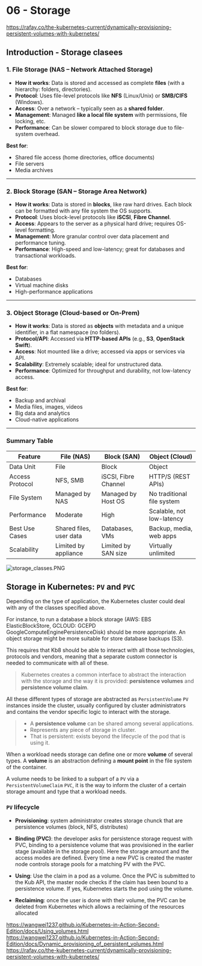 # 06 - Storage

https://rafay.co/the-kubernetes-current/dynamically-provisioning-persistent-volumes-with-kubernetes/

## Introduction - Storage clasees

### 1. File Storage (NAS – Network Attached Storage)

- **How it works**: Data is stored and accessed as complete **files** (with a hierarchy: folders, directories).
- **Protocol**: Uses file-level protocols like **NFS** (Linux/Unix) or **SMB/CIFS** (Windows).
- **Access**: Over a network – typically seen as a **shared folder**.
- **Management**: Managed **like a local file system** with permissions, file locking, etc.
- **Performance**: Can be slower compared to block storage due to file-system overhead.

**Best for**:

- Shared file access (home directories, office documents)
- File servers
- Media archives

---

### 2. Block Storage (SAN – Storage Area Network)

- **How it works**: Data is stored in **blocks**, like raw hard drives. Each block can be formatted with any file system
  the OS supports.
- **Protocol**: Uses block-level protocols like **iSCSI**, **Fibre Channel**.
- **Access**: Appears to the server as a physical hard drive; requires OS-level formatting.
- **Management**: More granular control over data placement and performance tuning.
- **Performance**: High-speed and low-latency; great for databases and transactional workloads.

**Best for**:

- Databases
- Virtual machine disks
- High-performance applications

---

### 3. Object Storage (Cloud-based or On-Prem)

- **How it works**: Data is stored as **objects** with metadata and a unique identifier, in a flat namespace (no
  folders).
- **Protocol/API**: Accessed via **HTTP-based APIs** (e.g., **S3**, **OpenStack Swift**).
- **Access**: Not mounted like a drive; accessed via apps or services via API.
- **Scalability**: Extremely scalable; ideal for unstructured data.
- **Performance**: Optimized for throughput and durability, not low-latency access.

**Best for**:

- Backup and archival
- Media files, images, videos
- Big data and analytics
- Cloud-native applications

---

### Summary Table

| Feature         | File (NAS)              | Block (SAN)          | Object (Cloud)             |
|-----------------|-------------------------|----------------------|----------------------------|
| Data Unit       | File                    | Block                | Object                     |
| Access Protocol | NFS, SMB                | iSCSI, Fibre Channel | HTTP/S (REST APIs)         |
| File System     | Managed by NAS          | Managed by Host OS   | No traditional file system |
| Performance     | Moderate                | High                 | Scalable, not low-latency  |
| Best Use Cases  | Shared files, user data | Databases, VMs       | Backup, media, web apps    |
| Scalability     | Limited by appliance    | Limited by SAN size  | Virtually unlimited        |

![storage_classes.PNG](images%2F04%2Fstorage_classes.PNG)

## Storage in Kubernetes: `PV` and `PVC`

Depending on the type of application, the Kubernetes cluster could deal with any of the classes specified above.

For instance, to run a database a block storage (AWS: EBS ElasticBlockStore, GCLOUD: GCEPD  GoogleComputeEnginePersistenceDisk) should be more appropriate. 
An object storage might be more suitable for store database backups (S3).

This requires that Kb8 should be able to interact with all those technologies, protocols and vendors,
meaning that a separate custom connector is needed to communicate with all of these. 

> Kubernetes creates a common interface to abstract the interaction with the storage and the way it is provided: **persistence volumes** and **persistence volume claim**.

All these different types of storage are abstracted as `PersistentVolume` `PV` instances inside the cluster, 
usually configured by cluster administrators and contains the vendor specific logic to interact with the storage. 

> - A **persistence volume** can be shared among several applications. 
> - Represents any piece of storage in cluster. 
> - That is persistent: exists beyond the lifecycle of the pod that is using it.

When a workload needs storage can define one or more **volume** of several types. 
A **volume** is an abstraction defining a **mount point** in the file system of the container.

A volume needs to be linked to a subpart of a `PV` via a `PersistentVolumeClaim` `PVC`, it is the
way to inform the cluster of a certain storage amount and type that a workload needs.

### `PV` lifecycle 

- **Provisioning**: system administrator creates storage chunck that are persistence volumes (block, NFS, distributes)

- **Binding (PVC)**: the developer asks for persistence storage request with PVC, binding to a persistence volume that was provisioned in the earlier stage (available in the storage pool). Here the storage amount and the access modes are defined. Every time a new PVC is created the master node controls storage pools for a matching PV with the PVC.

- **Using**: Use the claim in a pod as a volume. Once the PVC is submitted to the Kub API, the master node checks if the claim has been bound to a persistence volume. If yes, Kubernetes starts the pod using the volume.

- **Reclaiming**: once the user is done with their volume, the PVC can be deleted from Kubernetes which allows a reclaiming of the resources allocated  



https://wangwei1237.github.io/Kubernetes-in-Action-Second-Edition/docs/Using_volumes.html
https://wangwei1237.github.io/Kubernetes-in-Action-Second-Edition/docs/Dynamic_provisioning_of_persistent_volumes.html
https://rafay.co/the-kubernetes-current/dynamically-provisioning-persistent-volumes-with-kubernetes/


